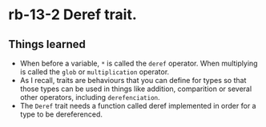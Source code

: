 # rb-13-2 Deref trait.

## Things learned

- When before a variable, `*` is called the `deref` operator.
  When multiplying is called the `glob` or `multiplication` operator.
- As I recall, traits are behaviours that you can define for
  types so that those types can be used in things like addition, comparition
  or several other operators, including `derefenciation`.
- The `Deref` trait needs a function called deref implemented
  in order for a type to be dereferenced.
